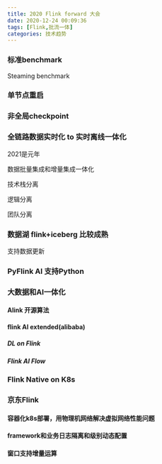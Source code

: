 ```yaml
---
title: 2020 Flink forward 大会
date: 2020-12-24 00:09:36
tags: [Flink,批流一体]
categories: 技术趋势
---
```


### 标准benchmark

Steaming benchmark



### 单节点重启

### 非全局checkpoint



### 全链路数据实时化 to 实时离线一体化

2021是元年

数据批量集成和增量集成一体化



技术栈分离

逻辑分离

团队分离



### 数据湖 flink+iceberg 比较成熟

支持数据更新



### PyFlink   AI 支持Python



### 大数据和AI一体化

#### Alink 开源算法



#### flink AI extended(alibaba)

##### DL on Flink

##### Flink AI Flow

### Flink Native on K8s



### 京东Flink

#### 容器化k8s部署，用物理机网络解决虚拟网络性能问题

#### framework和业务日志隔离和级别动态配置

#### 窗口支持增量运算

